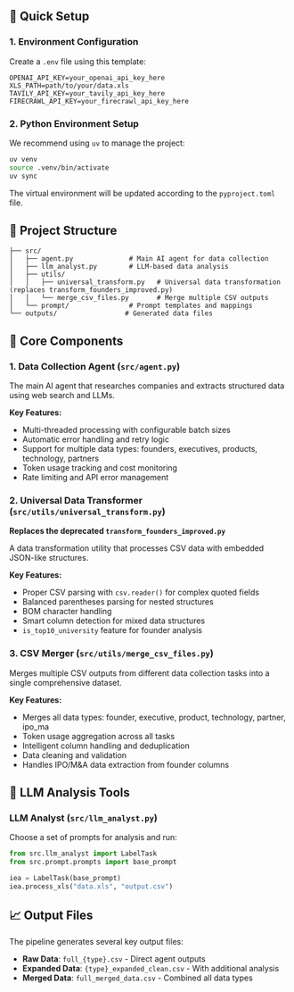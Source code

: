 ## 🚀 Quick Setup

### 1. Environment Configuration

Create a `.env` file using this template:
```
OPENAI_API_KEY=your_openai_api_key_here
XLS_PATH=path/to/your/data.xls
TAVILY_API_KEY=your_tavily_api_key_here
FIRECRAWL_API_KEY=your_firecrawl_api_key_here
```

### 2. Python Environment Setup

We recommend using `uv` to manage the project:
```bash
uv venv
source .venv/bin/activate
uv sync
```

The virtual environment will be updated according to the `pyproject.toml` file.

## 📁 Project Structure

```
├── src/
│   ├── agent.py              # Main AI agent for data collection
│   ├── llm_analyst.py        # LLM-based data analysis
│   ├── utils/
│   │   ├── universal_transform.py   # Universal data transformation (replaces transform_founders_improved.py)
│   │   └── merge_csv_files.py       # Merge multiple CSV outputs
│   └── prompt/               # Prompt templates and mappings
└── outputs/                 # Generated data files
```

## 🔧 Core Components

### 1. Data Collection Agent (`src/agent.py`)

The main AI agent that researches companies and extracts structured data using web search and LLMs.

**Key Features:**
- Multi-threaded processing with configurable batch sizes
- Automatic error handling and retry logic
- Support for multiple data types: founders, executives, products, technology, partners
- Token usage tracking and cost monitoring
- Rate limiting and API error management


### 2. Universal Data Transformer (`src/utils/universal_transform.py`)

**Replaces the deprecated `transform_founders_improved.py`**

A data transformation utility that processes CSV data with embedded JSON-like structures.

**Key Features:**
- Proper CSV parsing with `csv.reader()` for complex quoted fields
- Balanced parentheses parsing for nested structures
- BOM character handling
- Smart column detection for mixed data structures
- `is_top10_university` feature for founder analysis

### 3. CSV Merger (`src/utils/merge_csv_files.py`)

Merges multiple CSV outputs from different data collection tasks into a single comprehensive dataset.

**Key Features:**
- Merges all data types: founder, executive, product, technology, partner, ipo_ma
- Token usage aggregation across all tasks
- Intelligent column handling and deduplication
- Data cleaning and validation
- Handles IPO/M&A data extraction from founder columns


## 🎯 LLM Analysis Tools

### LLM Analyst (`src/llm_analyst.py`)

Choose a set of prompts for analysis and run:
```python
from src.llm_analyst import LabelTask
from src.prompt.prompts import base_prompt

iea = LabelTask(base_prompt)
iea.process_xls("data.xls", "output.csv")
```

## 📈 Output Files

The pipeline generates several key output files:

- **Raw Data**: `full_{type}.csv` - Direct agent outputs
- **Expanded Data**: `{type}_expanded_clean.csv` - With additional analysis
- **Merged Data**: `full_merged_data.csv` - Combined all data types

